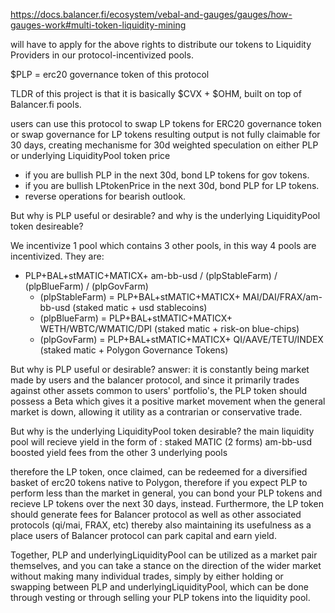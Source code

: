 https://docs.balancer.fi/ecosystem/vebal-and-gauges/gauges/how-gauges-work#multi-token-liquidity-mining

will have to apply for the above rights to distribute our tokens to Liquidity Providers in our protocol-incentivized pools.

$PLP = erc20 governance token of this protocol

TLDR of this project is that it is basically $CVX + $OHM, built on top of Balancer.fi pools.

users can use this protocol to swap LP tokens for ERC20 governance token or swap governance for LP tokens
resulting output is not fully claimable for 30 days, creating mechanisme for 30d weighted speculation on either PLP or underlying LiquidityPool token price
* if you are bullish PLP in the next 30d, bond LP tokens for gov tokens.
* if you are bullish LPtokenPrice in the next 30d, bond PLP for LP tokens.
 * reverse operations for bearish outlook.

But why is PLP useful or desirable? and why is the underlying LiquidityPool token desireable?

We incentivize 1 pool which contains 3 other pools, in this way 4 pools are incentivized.
They are:

- PLP+BAL+stMATIC+MATICX+ am-bb-usd / (plpStableFarm) / (plpBlueFarm) / (plpGovFarm)
  * (plpStableFarm) = PLP+BAL+stMATIC+MATICX+ MAI/DAI/FRAX/am-bb-usd (staked matic + usd stablecoins) 
  * (plpBlueFarm) = PLP+BAL+stMATIC+MATICX+ WETH/WBTC/WMATIC/DPI (staked matic + risk-on blue-chips)
  * (plpGovFarm) = PLP+BAL+stMATIC+MATICX+ QI/AAVE/TETU/INDEX (staked matic + Polygon Governance Tokens)

But why is PLP useful or desirable?
answer: it is constantly being market made by users and the balancer protocol, and since it primarily trades against other assets common to users' portfolio's, the PLP token should possess a Beta which gives it a positive market movement when the general market is down, allowing it utility as a contrarian or conservative trade.

But why is the underlying LiquidityPool token desirable?
the main liquidity pool will recieve yield in the form of :
staked MATIC (2 forms)
am-bb-usd boosted yield
fees from the other 3 underlying pools

therefore the LP token, once claimed, can be redeemed for a diversified basket of erc20 tokens native to Polygon, therefore if you expect PLP to perform less than the market in general, you can bond your PLP tokens and recieve LP tokens over the next 30 days, instead. Furthermore, the LP token should generate fees for Balancer protocol as well as other associated protocols (qi/mai, FRAX, etc) thereby also maintaining its usefulness as a place users of Balancer protocol can park capital and earn yield.

Together, PLP and underlyingLiquidityPool can be utilized as a market pair themselves, and you can take a stance on the direction of the wider market without making many individual trades, simply by either holding or swapping between PLP and underlyingLiquidityPool, which can be done through vesting or through selling your PLP tokens into the liquidity pool.
